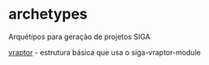 # archetypes
Arquétipos para geração de projetos SIGA

[vraptor](https://github.com/projeto-siga/archetypes/tree/master/vraptor) - estrutura básica que usa o siga-vraptor-module
